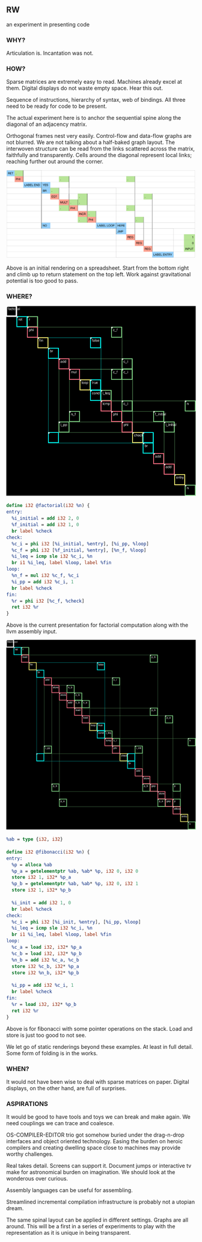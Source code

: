 ## RW

an experiment in presenting code

### WHY?

Articulation is. Incantation was not.

### HOW?

Sparse matrices are extremely easy to read. Machines already excel at them. Digital displays do not waste empty space. Hear this out.

Sequence of instructions, hierarchy of syntax, web of bindings. All three need to be ready
for code to be present.

The actual experiment here is to anchor the sequential spine along the diagonal of an adjacency matrix.

Orthogonal frames nest very easily. Control-flow and data-flow graphs are not blurred. We are not talking about a half-baked graph layout. The interwoven structure can be read from the links scattered across the matrix, faithfully and transparently.
Cells around the diagonal represent local links; reaching further out around the corner.

![](images/FactorialRed.png)

Above is an initial rendering on a spreadsheet. Start from the bottom right and climb up to return statement
on the top left. Work against gravitational potential is too good to pass.

### WHERE?

![](images/factorial.png)

```LLVM
define i32 @factorial(i32 %n) {
entry:
  %i_initial = add i32 2, 0
  %f_initial = add i32 1, 0
  br label %check
check:
  %c_i = phi i32 [%i_initial, %entry], [%i_pp, %loop]
  %c_f = phi i32 [%f_initial, %entry], [%n_f, %loop]
  %i_leq = icmp sle i32 %c_i, %n
  br i1 %i_leq, label %loop, label %fin
loop:
  %n_f = mul i32 %c_f, %c_i
  %i_pp = add i32 %c_i, 1
  br label %check
fin:
  %r = phi i32 [%c_f, %check]
  ret i32 %r
}
```
Above is the current presentation for factorial computation along with the llvm assembly input.


![](images/fib_on_stack.png)
```LLVM
%ab = type {i32, i32}

define i32 @fibonacci(i32 %n) {
entry:
  %p = alloca %ab
  %p_a = getelementptr %ab, %ab* %p, i32 0, i32 0
  store i32 1, i32* %p_a
  %p_b = getelementptr %ab, %ab* %p, i32 0, i32 1
  store i32 1, i32* %p_b

  %i_init = add i32 1, 0
  br label %check
check:
  %c_i = phi i32 [%i_init, %entry], [%i_pp, %loop]
  %i_leq = icmp sle i32 %c_i, %n
  br i1 %i_leq, label %loop, label %fin
loop:
  %c_a = load i32, i32* %p_a
  %c_b = load i32, i32* %p_b
  %n_b = add i32 %c_a, %c_b
  store i32 %c_b, i32* %p_a
  store i32 %n_b, i32* %p_b

  %i_pp = add i32 %c_i, 1
  br label %check
fin:
  %r = load i32, i32* %p_b
  ret i32 %r
}
```
Above is for fibonacci with some pointer operations on the stack. Load and store is just too good to not see.

We let go of static renderings beyond these examples. At least in full detail. Some
form of folding is in the works.

### WHEN?

It would not have been wise to deal with sparse matrices on paper. Digital displays, on the other hand, are full of surprises.

### ASPIRATIONS

It would be good to have tools and toys we can break and make again. We need couplings we can trace and coalesce.

OS-COMPILER-EDITOR trio got somehow buried under the drag-n-drop interfaces and object oriented technology.
Easing the burden on heroic compilers and creating dwelling space close to machines may provide worthy challenges.

Real takes detail. Screens can support it. Document jumps or interactive tv make for astronomical burden on imagination. We should look at the wonderous over curious.

Assembly languages can be useful for assembling. 

Streamlined incremental compilation infrastructure is probably not a utopian dream.

The same spinal layout can be applied in different settings. Graphs are all around. This will be a first in a series of experiments to play with the representation as it is unique in being transparent.
